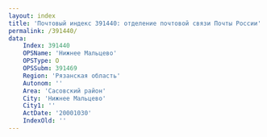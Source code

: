 ```yaml
---
layout: index
title: 'Почтовый индекс 391440: отделение почтовой связи Почты России'
permalink: /391440/
data:
    Index: 391440
    OPSName: 'Нижнее Мальцево'
    OPSType: О
    OPSSubm: 391469
    Region: 'Рязанская область'
    Autonom: ''
    Area: 'Сасовский район'
    City: 'Нижнее Мальцево'
    City1: ''
    ActDate: '20001030'
    IndexOld: ''
---
```

